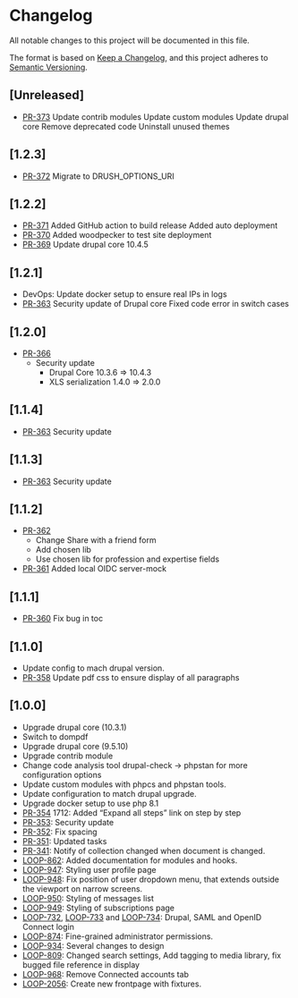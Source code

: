 # Changelog

All notable changes to this project will be documented in this file.

The format is based on [Keep a Changelog](https://keepachangelog.com/en/1.0.0/),
and this project adheres to [Semantic
Versioning](https://semver.org/spec/v2.0.0.html).

## [Unreleased]

- [PR-373](https://github.com/itk-dev/os2loop/pull/373)
  Update contrib modules
  Update custom modules
  Update drupal core
  Remove deprecated code
  Uninstall unused themes

## [1.2.3]

- [PR-372](https://github.com/itk-dev/os2loop/pull/372)
  Migrate to DRUSH_OPTIONS_URI

## [1.2.2]

- [PR-371](https://github.com/itk-dev/os2loop/pull/371)
  Added GitHub action to build release
  Added auto deployment
- [PR-370](https://github.com/itk-dev/os2loop/pull/370)
  Added woodpecker to test site deployment
- [PR-369](https://github.com/itk-dev/os2loop/pull/369) Update drupal core 10.4.5

## [1.2.1]

- DevOps: Update docker setup to ensure real IPs in logs
- [PR-363](https://github.com/itk-dev/os2loop/pull/367)
  Security update of Drupal core
  Fixed code error in switch cases

## [1.2.0]

- [PR-366](https://github.com/itk-dev/os2loop/pull/366)
  - Security update
    - Drupal Core 10.3.6 => 10.4.3
    - XLS serialization 1.4.0 => 2.0.0

## [1.1.4]

- [PR-363](https://github.com/itk-dev/os2loop/pull/363)
  Security update

## [1.1.3]

- [PR-363](https://github.com/itk-dev/os2loop/pull/363)
  Security update

## [1.1.2]

- [PR-362](https://github.com/itk-dev/os2loop/pull/362)
  - Change Share with a friend form
  - Add chosen lib
  - Use chosen lib for profession and expertise fields
- [PR-361](https://github.com/itk-dev/os2loop/pull/361)
  Added local OIDC server-mock

## [1.1.1]

- [PR-360](https://github.com/itk-dev/os2loop/pull/360)
  Fix bug in toc

## [1.1.0]

- Update config to mach drupal version.
- [PR-358](https://github.com/itk-dev/os2loop/pull/358)
  Update pdf css to ensure display of all paragraphs

## [1.0.0]

- Upgrade drupal core (10.3.1)
- Switch to dompdf
- Upgrade drupal core (9.5.10)
- Upgrade contrib module
- Change code analysis tool
  drupal-check -> phpstan for more configuration options
- Update custom modules with phpcs and phpstan tools.
- Update configuration to match drupal upgrade.
- Upgrade docker setup to use php 8.1
- [PR-354](https://github.com/itk-dev/os2loop/pull/354)
  1712: Added “Expand all steps” link on step by step
- [PR-353](https://github.com/itk-dev/os2loop/pull/353):
  Security update
- [PR-352](https://github.com/itk-dev/os2loop/pull/352):
  Fix spacing
- [PR-351](https://github.com/itk-dev/os2loop/pull/351):
  Updated tasks
- [PR-341](https://github.com/itk-dev/os2loop/pull/341):
  Notify of collection changed when document is changed.
- [LOOP-862](https://jira.itkdev.dk/browse/LOOP-862): Added documentation for
modules and hooks.
- [LOOP-947](https://jira.itkdev.dk/browse/LOOP-947): Styling user profile page
- [LOOP-948](https://jira.itkdev.dk/browse/LOOP-948): Fix position of user
dropdown menu, that extends outside the viewport on narrow screens.
- [LOOP-950](https://jira.itkdev.dk/browse/LOOP-950): Styling of messages list
- [LOOP-949](https://jira.itkdev.dk/browse/LOOP-949): Styling of subscriptions
page
- [LOOP-732](https://jira.itkdev.dk/browse/LOOP-732),
  [LOOP-733](https://jira.itkdev.dk/browse/LOOP-733) and
  [LOOP-734](https://jira.itkdev.dk/browse/LOOP-734): Drupal, SAML and OpenID
  Connect login
- [LOOP-874](https://jira.itkdev.dk/browse/LOOP-874): Fine-grained
  administrator permissions.
- [LOOP-934](https://jira.itkdev.dk/browse/LOOP-934): Several changes to design
- [LOOP-809](https://jira.itkdev.dk/browse/LOOP-809): Changed search settings,
Add tagging to media library, fix bugged file reference in display
- [LOOP-968](https://jira.itkdev.dk/browse/LOOP-968): Remove Connected accounts
tab
- [LOOP-2056](https://leantime.itkdev.dk/dashboard/home#/tickets/showTicket/2056):
Create new frontpage with fixtures.
